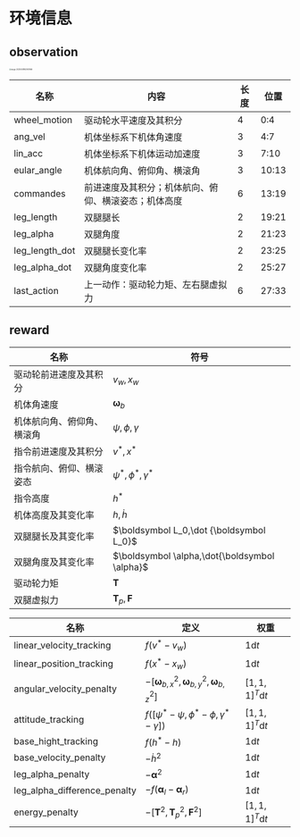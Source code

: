 # 环境信息

## observation

<img src="http://hongxiwong-pic.oss-cn-beijing.aliyuncs.com/img/image-20220408162947666.png" alt="image-20220408162947666" style="zoom:20%;" />

| 名称           | 内容                                                 | 长度 | 位置  |
| -------------- | ---------------------------------------------------- | ---- | ----- |
| wheel_motion   | 驱动轮水平速度及其积分                               | 4    | 0:4   |
| ang_vel        | 机体坐标系下机体角速度                               | 3    | 4:7   |
| lin_acc        | 机体坐标系下机体运动加速度                           | 3    | 7:10  |
| eular_angle    | 机体航向角、俯仰角、横滚角                           | 3    | 10:13 |
| commandes      | 前进速度及其积分；机体航向、俯仰、横滚姿态；机体高度 | 6    | 13:19 |
| leg_length     | 双腿腿长                                             | 2    | 19:21 |
| leg_alpha      | 双腿角度                                             | 2    | 21:23 |
| leg_length_dot | 双腿腿长变化率                                       | 2    | 23:25 |
| leg_alpha_dot  | 双腿角度变化率                                       | 2    | 25:27 |
| last_action    | 上一动作：驱动轮力矩、左右腿虚拟力                   | 6    | 27:33 |

## reward

| 名称                       | 符号                                          |
| -------------------------- | --------------------------------------------- |
| 驱动轮前进速度及其积分     | $v_w, x_w$                                    |
| 机体角速度                 | $\boldsymbol \omega_b$                        |
| 机体航向角、俯仰角、横滚角 | $\psi,\phi,\gamma$                            |
| 指令前进速度及其积分       | $v^*,x^*$                                     |
| 指令航向、俯仰、横滚姿态   | $\psi^*,\phi^*,\gamma^*$                      |
| 指令高度                   | $h^*$                                         |
| 机体高度及其变化率         | $h,\dot h$                                    |
| 双腿腿长及其变化率         | $\boldsymbol L_0,\dot {\boldsymbol L_0}$      |
| 双腿角度及其变化率         | $\boldsymbol \alpha,\dot{\boldsymbol \alpha}$ |
| 驱动轮力矩                 | $\boldsymbol T$                               |
| 双腿虚拟力                 | $\boldsymbol T_p,\boldsymbol F$               |

| 名称                         | 定义                                                         | 权重                  |
| ---------------------------- | ------------------------------------------------------------ | --------------------- |
| linear_velocity_tracking     | $f(v^*-v_w)$                                                 | $1\mathrm dt$         |
| linear_position_tracking     | $f(x^*-x_w)$                                                 | $1\mathrm dt$         |
| angular_velocity_penalty     | $-[\boldsymbol \omega_{b,x}^2,\boldsymbol \omega_{b,y}^2,\boldsymbol \omega_{b,z}^2]$ | $[1,1,1]^T\mathrm dt$ |
| attitude_tracking            | $f([\psi^*-\psi,\phi^*-\phi,\gamma^*-\gamma])$               | $[1,1,1]^T\mathrm dt$ |
| base_hight_tracking          | $f(h^*-h)$                                                   | $1\mathrm dt$         |
| base_velocity_penalty        | $-\dot h^2$                                                  | $1\mathrm dt$         |
| leg_alpha_penalty            | $-\boldsymbol \alpha^2$                                      | $1\mathrm dt$         |
| leg_alpha_difference_penalty | $-f(\boldsymbol \alpha_l - \boldsymbol \alpha_r)$            | $1\mathrm dt$         |
| energy_penalty               | $-[\boldsymbol T^2,\boldsymbol T_p^2,\boldsymbol F^2]$       | $[1,1,1]^T\mathrm dt$ |


